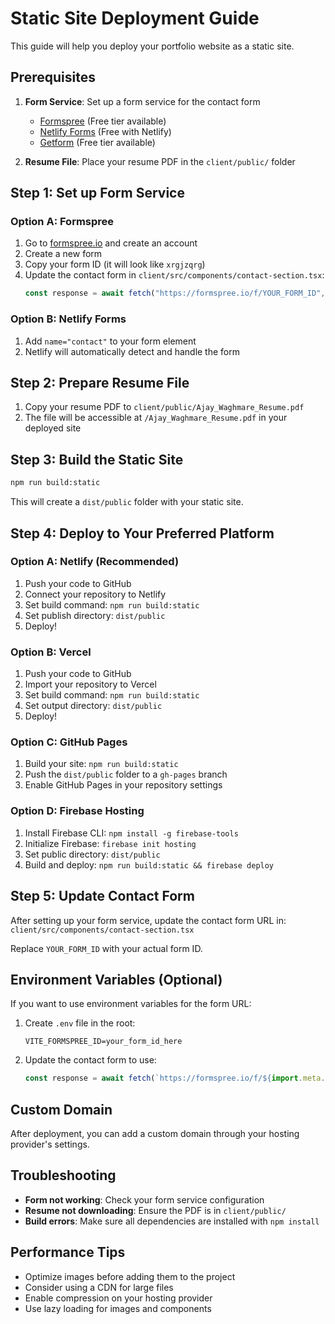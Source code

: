 # Static Site Deployment Guide

This guide will help you deploy your portfolio website as a static site.

## Prerequisites

1. **Form Service**: Set up a form service for the contact form
   - [Formspree](https://formspree.io/) (Free tier available)
   - [Netlify Forms](https://docs.netlify.com/forms/setup/) (Free with Netlify)
   - [Getform](https://getform.io/) (Free tier available)

2. **Resume File**: Place your resume PDF in the `client/public/` folder

## Step 1: Set up Form Service

### Option A: Formspree
1. Go to [formspree.io](https://formspree.io/) and create an account
2. Create a new form
3. Copy your form ID (it will look like `xrgjzqrg`)
4. Update the contact form in `client/src/components/contact-section.tsx`:
   ```javascript
   const response = await fetch("https://formspree.io/f/YOUR_FORM_ID", {
   ```

### Option B: Netlify Forms
1. Add `name="contact"` to your form element
2. Netlify will automatically detect and handle the form

## Step 2: Prepare Resume File

1. Copy your resume PDF to `client/public/Ajay_Waghmare_Resume.pdf`
2. The file will be accessible at `/Ajay_Waghmare_Resume.pdf` in your deployed site

## Step 3: Build the Static Site

```bash
npm run build:static
```

This will create a `dist/public` folder with your static site.

## Step 4: Deploy to Your Preferred Platform

### Option A: Netlify (Recommended)
1. Push your code to GitHub
2. Connect your repository to Netlify
3. Set build command: `npm run build:static`
4. Set publish directory: `dist/public`
5. Deploy!

### Option B: Vercel
1. Push your code to GitHub
2. Import your repository to Vercel
3. Set build command: `npm run build:static`
4. Set output directory: `dist/public`
5. Deploy!

### Option C: GitHub Pages
1. Build your site: `npm run build:static`
2. Push the `dist/public` folder to a `gh-pages` branch
3. Enable GitHub Pages in your repository settings

### Option D: Firebase Hosting
1. Install Firebase CLI: `npm install -g firebase-tools`
2. Initialize Firebase: `firebase init hosting`
3. Set public directory: `dist/public`
4. Build and deploy: `npm run build:static && firebase deploy`

## Step 5: Update Contact Form

After setting up your form service, update the contact form URL in:
`client/src/components/contact-section.tsx`

Replace `YOUR_FORM_ID` with your actual form ID.

## Environment Variables (Optional)

If you want to use environment variables for the form URL:

1. Create `.env` file in the root:
   ```
   VITE_FORMSPREE_ID=your_form_id_here
   ```

2. Update the contact form to use:
   ```javascript
   const response = await fetch(`https://formspree.io/f/${import.meta.env.VITE_FORMSPREE_ID}`, {
   ```

## Custom Domain

After deployment, you can add a custom domain through your hosting provider's settings.

## Troubleshooting

- **Form not working**: Check your form service configuration
- **Resume not downloading**: Ensure the PDF is in `client/public/`
- **Build errors**: Make sure all dependencies are installed with `npm install`

## Performance Tips

- Optimize images before adding them to the project
- Consider using a CDN for large files
- Enable compression on your hosting provider
- Use lazy loading for images and components 
